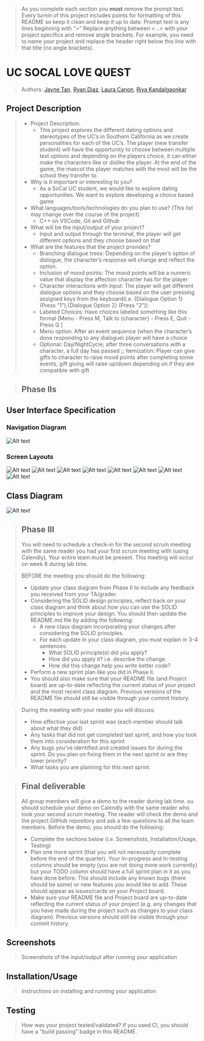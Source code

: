  > As you complete each section you **must** remove the prompt text. Every *turnin* of this project includes points for formatting of this README so keep it clean and keep it up to date. 
 > Prompt text is any lines beginning with "\>"
 > Replace anything between \<...\> with your project specifics and remove angle brackets. For example, you need to name your project and replace the header right below this line with that title (no angle brackets). 
# UC SOCAL LOVE QUEST 
 > Authors: [Jayne Tan](https://github.com/jaynjsijsh), [Ryan Diaz](https://github.com/DBChrono), [Laura Canon](https://github.com/lscanon), [Riya Kandalgaonkar](https://github.com/riyak4)
 
## Project Description
 > * Project Description:
 >   * This project explores the different dating options and stereotypes of the UC’s in Southern California as we create personalities for each of the UC’s. The player (new transfer student) will have the opportunity to choose between multiple text options and depending on the players choice, it can either make the characters like or dislike the player. At the end of the game, the mascot the player matches with the most will be the school they transfer to. 
 > * Why is it important or interesting to you?
 >   * As a SoCal UC student, we would like to explore dating opportunities. We want to explore developing a choice based game
 > * What languages/tools/technologies do you plan to use? (This list may change over the course of the project)
 >   * C++ on VSCode, Git and Github
 > * What will be the input/output of your project?
 >   * Input and output through the terminal, the player will get different options and they choose based on that
 > * What are the features that the project provides?
 >   * Branching dialogue trees: Depending on the player’s option of dialogue, the character’s response will change and reflect the option.
 >   * Inclusion of mood points: The mood points will be a numeric value that display the affection character has for the player 
 >   * Character interactions with input: The player will get different dialogue options and they choose based on the user pressing assigned keys from the keyboard(i.e. {Dialogue Option 1} (Press “1”),{Dialogue Option 2} (Press “2”))
 >   * Labeled Choices: Have choices labeled something like this format [Menu - Press M, Talk to {character} - Press E, Quit - Press Q ]
 >   * Menu option: After an event sequence (when the character’s done responding to any dialogue) player will have a choice 
 >   * Optional: Day/NightCycle; after three conversations with a character, a full day has passed ;; Itemization: Player can give gifts to character to raise mood points after completing some events, gift giving will raise up/down depending on if they are compatible with gift



 > ## Phase IIs
## User Interface Specification

### Navigation Diagram
![Alt text](Milestone/image.png)

### Screen Layouts
![Alt text](Milestone/image-3.png)
![Alt text](Milestone/image-4.png)
![Alt text](Milestone/image-5.png)
![Alt text](Milestone/image-6.png)
![Alt text](Milestone/image-7.png)
![Alt text](Milestone/image-8.png)
![Alt text](Milestone/image-9.png)
![Alt text](Milestone/image-10.png)

## Class Diagram
![Alt text](image.png)
 
 > ## Phase III
 > You will need to schedule a check-in for the second scrum meeting with the same reader you had your first scrum meeting with (using Calendly). Your entire team must be present. This meeting will occur on week 8 during lab time.
 
 > BEFORE the meeting you should do the following:
 > * Update your class diagram from Phase II to include any feedback you received from your TA/grader.
 > * Considering the SOLID design principles, reflect back on your class diagram and think about how you can use the SOLID principles to improve your design. You should then update the README.md file by adding the following:
 >   * A new class diagram incorporating your changes after considering the SOLID principles.
 >   * For each update in your class diagram, you must explain in 3-4 sentences:
 >     * What SOLID principle(s) did you apply?
 >     * How did you apply it? i.e. describe the change.
 >     * How did this change help you write better code?
 > * Perform a new sprint plan like you did in Phase II.
 > * You should also make sure that your README file (and Project board) are up-to-date reflecting the current status of your project and the most recent class diagram. Previous versions of the README file should still be visible through your commit history.
 
> During the meeting with your reader you will discuss: 
 > * How effective your last sprint was (each member should talk about what they did)
 > * Any tasks that did not get completed last sprint, and how you took them into consideration for this sprint
 > * Any bugs you've identified and created issues for during the sprint. Do you plan on fixing them in the next sprint or are they lower priority?
 > * What tasks you are planning for this next sprint.

 
 > ## Final deliverable
 > All group members will give a demo to the reader during lab time. ou should schedule your demo on Calendly with the same reader who took your second scrum meeting. The reader will check the demo and the project GitHub repository and ask a few questions to all the team members. 
 > Before the demo, you should do the following:
 > * Complete the sections below (i.e. Screenshots, Installation/Usage, Testing)
 > * Plan one more sprint (that you will not necessarily complete before the end of the quarter). Your In-progress and In-testing columns should be empty (you are not doing more work currently) but your TODO column should have a full sprint plan in it as you have done before. This should include any known bugs (there should be some) or new features you would like to add. These should appear as issues/cards on your Project board.
 > * Make sure your README file and Project board are up-to-date reflecting the current status of your project (e.g. any changes that you have made during the project such as changes to your class diagram). Previous versions should still be visible through your commit history. 
 
 ## Screenshots
 > Screenshots of the input/output after running your application
 ## Installation/Usage
 > Instructions on installing and running your application
 ## Testing
 > How was your project tested/validated? If you used CI, you should have a "build passing" badge in this README.
 

